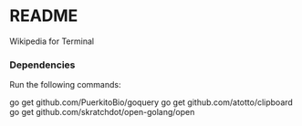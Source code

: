 # README #

Wikipedia for Terminal

### Dependencies ###

Run the following commands:

go get github.com/PuerkitoBio/goquery
go get github.com/atotto/clipboard
go get github.com/skratchdot/open-golang/open
